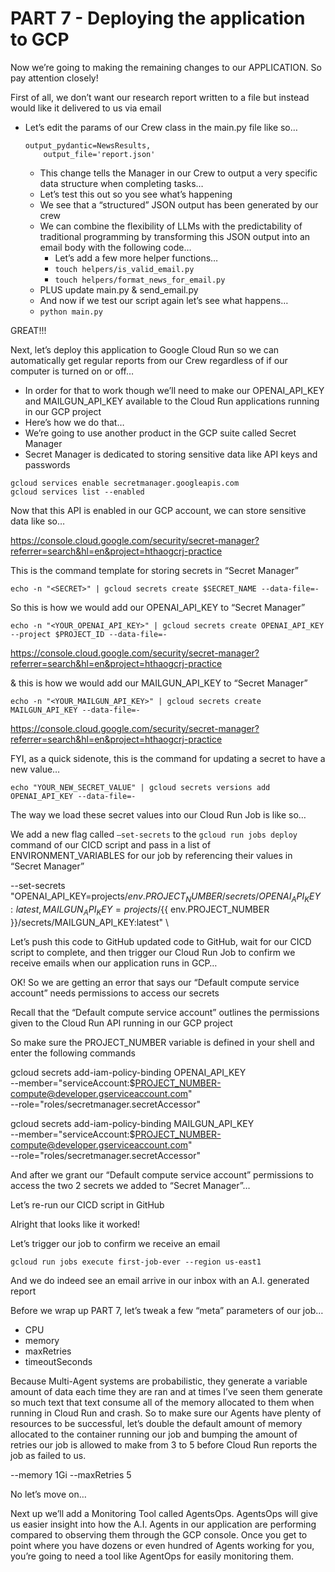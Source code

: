 # PART 7 - Deploying the application to GCP

Now we’re going to making the remaining changes to our APPLICATION. So pay attention closely!

First of all, we don’t want our research report written to a file but instead would like it delivered to us via email

- Let’s edit the params of our Crew class in the main.py file like so…
	```
	output_pydantic=NewsResults,
        output_file='report.json'
	```
    - This change tells the Manager in our Crew to output a very specific data structure when completing tasks…
    - Let’s test this out so you see what’s happening
    - We see that a “structured” JSON output has been generated by our crew
    - We can combine the flexibility of LLMs with the predictability of traditional programming by transforming this JSON output into an email body with the following code…
        - Let’s add a few more helper functions…
        - `touch helpers/is_valid_email.py`
        - `touch helpers/format_news_for_email.py`
    - PLUS update main.py & send_email.py
    - And now if we test our script again let’s see what happens…
    - `python main.py`

GREAT!!!

Next, let’s deploy this application to Google Cloud Run so we can automatically get regular reports from our Crew regardless of if our computer is turned on or off…

- In order for that to work though we’ll need to make our OPENAI_API_KEY and MAILGUN_API_KEY available to the Cloud Run applications running in our GCP project
- Here’s how we do that…
- We’re going to use another product in the GCP suite called Secret Manager
- Secret Manager is dedicated to storing sensitive data like API keys and passwords

```
gcloud services enable secretmanager.googleapis.com
gcloud services list --enabled
```

Now that this API is enabled in our GCP account, we can store sensitive data like so…

https://console.cloud.google.com/security/secret-manager?referrer=search&hl=en&project=hthaogcrj-practice

This is the command template for storing secrets in “Secret Manager”

```
echo -n "<SECRET>" | gcloud secrets create $SECRET_NAME --data-file=-
```

So this is how we would add our OPENAI_API_KEY to “Secret Manager”

```
echo -n "<YOUR_OPENAI_API_KEY>" | gcloud secrets create OPENAI_API_KEY --project $PROJECT_ID --data-file=-
```

https://console.cloud.google.com/security/secret-manager?referrer=search&hl=en&project=hthaogcrj-practice

& this is how we would add our MAILGUN_API_KEY to “Secret Manager”

```
echo -n "<YOUR_MAILGUN_API_KEY>" | gcloud secrets create MAILGUN_API_KEY --data-file=-
```

https://console.cloud.google.com/security/secret-manager?referrer=search&hl=en&project=hthaogcrj-practice

FYI, as a quick sidenote, this is the command for updating a secret to have a new value…

```
echo "YOUR_NEW_SECRET_VALUE" | gcloud secrets versions add OPENAI_API_KEY --data-file=-
```

The way we load these secret values into our Cloud Run Job is like so…

We add a new flag called `—set-secrets` to the `gcloud run jobs deploy` command of our CICD script and pass in a list of ENVIRONMENT_VARIABLES for our job by referencing their values in “Secret Manager”

--set-secrets "OPENAI_API_KEY=projects/${{ env.PROJECT_NUMBER }}/secrets/OPENAI_API_KEY:latest,MAILGUN_API_KEY=projects/${{ env.PROJECT_NUMBER }}/secrets/MAILGUN_API_KEY:latest" \

Let’s push this code to GitHub updated code to GitHub, wait for our CICD script to complete, and then trigger our Cloud Run Job to confirm we receive emails when our application runs in GCP…

OK! So we are getting an error that says our “Default compute service account” needs permissions to access our secrets

Recall that the “Default compute service account” outlines the permissions given to the Cloud Run API running in our GCP project

So make sure the PROJECT_NUMBER variable is defined in your shell and enter the following commands

gcloud secrets add-iam-policy-binding OPENAI_API_KEY \
  --member="serviceAccount:$PROJECT_NUMBER-compute@developer.gserviceaccount.com" \
  --role="roles/secretmanager.secretAccessor"

gcloud secrets add-iam-policy-binding MAILGUN_API_KEY \
  --member="serviceAccount:$PROJECT_NUMBER-compute@developer.gserviceaccount.com" \
  --role="roles/secretmanager.secretAccessor"

And after we grant our “Default compute service account” permissions to access the two 2 secrets we added to “Secret Manager”…

Let’s re-run our CICD script in GitHub

Alright that looks like it worked!

Let’s trigger our job to confirm we receive an email

`gcloud run jobs execute first-job-ever --region us-east1`

And we do indeed see an email arrive in our inbox with an A.I. generated report

Before we wrap up PART 7, let’s tweak a few  “meta” parameters of our job…

- CPU
- memory
- maxRetries
- timeoutSeconds

Because Multi-Agent systems are probabilistic, they generate a variable amount of data each time they are ran and at times I’ve seen them generate so much text that text consume all of the memory allocated to them when running in Cloud Run and crash. So to make sure our Agents have plenty of resources to be successful, let’s double the default amount of memory allocated to the container running our job and bumping the amount of retries our job is allowed to make from 3 to 5 before Cloud Run reports the job as failed to us.

--memory 1Gi
--maxRetries 5

No let’s move on…

Next up we’ll add a Monitoring Tool called AgentsOps. AgentsOps will give us easier insight into how the A.I. Agents in our application are performing compared to observing them through the GCP console. Once you get to point where you have dozens or even hundred of Agents working for you, you’re going to need a tool like AgentOps for easily monitoring them.
